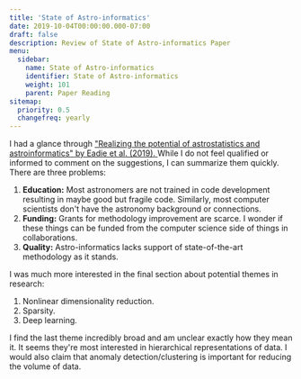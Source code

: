 ```yaml
---
title: 'State of Astro-informatics'
date: 2019-10-04T00:00:00.000-07:00
draft: false
description: Review of State of Astro-informatics Paper
menu:
  sidebar:
    name: State of Astro-informatics
    identifier: State of Astro-informatics
    weight: 101
    parent: Paper Reading
sitemap:
  priority: 0.5 
  changefreq: yearly
---
```


I had a glance through ["Realizing the potential of astrostatistics and astroinformatics" by Eadie et al. (2019). ](https://arxiv.org/pdf/1909.11714.pdf)While I do not feel qualified or informed to comment on the suggestions, I can summarize them quickly. There are three problems:  


1.  **Education:** Most astronomers are not trained in code development resulting in maybe good but fragile code. Similarly, most computer scientists don't have the astronomy background or connections. 
2.  **Funding:** Grants for methodology improvement are scarce. I wonder if these things can be funded from the computer science side of things in collaborations. 
3.  **Quality:** Astro-informatics lacks support of state-of-the-art methodology as it stands. 

I was much more interested in the final section about potential themes in research:

1.  Nonlinear dimensionality reduction.
2.  Sparsity.
3.  Deep learning.

I find the last theme incredibly broad and am unclear exactly how they mean it. It seems they're most interested in hierarchical representations of data. I would also claim that anomaly detection/clustering is important for reducing the volume of data.
